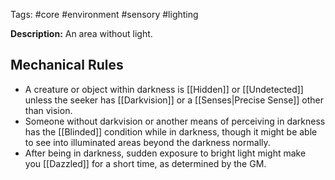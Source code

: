 Tags: #core #environment #sensory #lighting

**Description:** An area without light.

## Mechanical Rules

 - A creature or object within darkness is [[Hidden]] or [[Undetected]] unless the seeker has [[Darkvision]] or a [[Senses|Precise Sense]] other than vision.
 - Someone without darkvision or another means of perceiving in darkness has the [[Blinded]] condition while in darkness,  though it might be able to see into illuminated areas beyond the darkness normally.
 - After being in darkness, sudden exposure to bright light might make you [[Dazzled]] for a short time, as determined by the GM.